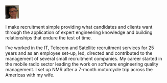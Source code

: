 <div>
<div class ="col-md-6">

<img src="https://github.com/JosephMcArthur/Neil_McArthur_Website/blob/master/headshot2012.jpg?raw=true" alt="My face!" height="42" width="42">

</div>
<div class ="col-md-6">

<p>I make recruitment simple providing what candidates and clients want through the application of expert engineering knowledge and building relationships that endure the test of time.</p>

<p>I’ve worked in the IT, Telecom and Satellite recruitment services for 25 years and as an employee set-up, led, directed and contributed to the management of several small recruitment companies. My career started in the mobile radio sector leading the work on software engineering quality management. I set up NMR after a 7-month motorcycle trip across the Americas with my wife.</p>

</div>
<div>
